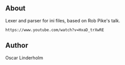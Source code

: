 ## About

Lexer and parser for ini files, based on Rob Pike's talk.

	https://www.youtube.com/watch?v=HxaD_trXwRE

## Author

Oscar Linderholm
